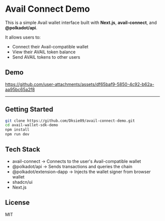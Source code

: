 # Avail Connect Demo

This is a simple Avail wallet interface built with **Next.js**, **avail-connect**, and **@polkadot/api**.

It allows users to:

- Connect their Avail-compatible wallet
- View their AVAIL token balance
- Send AVAIL tokens to other users

## Demo

https://github.com/user-attachments/assets/df65baf9-5850-4c92-b62a-aa95bc65a2f8

---

## Getting Started

```bash
git clone https://github.com/Dksie09/avail-connect-demo.git
cd avail-wallet-sdk-demo
npm install
npm run dev
```

## Tech Stack

- avail-connect -> Connects to the user's Avail-compatible wallet
- @polkadot/api -> Sends transactions and queries the chain
- @polkadot/extension-dapp -> Injects the wallet signer from browser wallet
- shadcn/ui
- Next.js

## License

MIT
